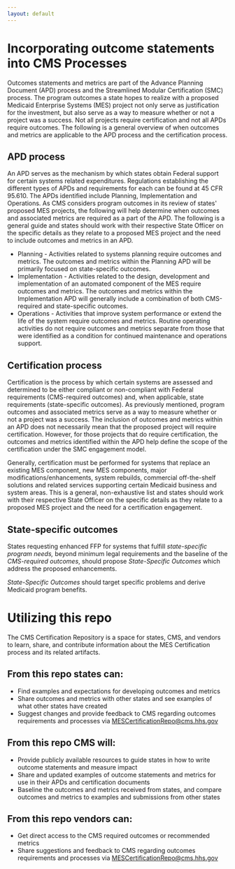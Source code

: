 ```yaml
---
layout: default
---
```

# Incorporating outcome statements into CMS Processes
Outcomes statements and metrics are part of the Advance Planning Document (APD) process and the Streamlined Modular Certification (SMC) process. The program outcomes a state hopes to realize with a proposed Medicaid Enterprise Systems (MES) project not only serve as justification for the investment, but also serve as a way to measure whether or not a project was a success. Not all projects require certification and not all APDs require outcomes. The following is a general overview of when outcomes and metrics are applicable to the APD process and the certification process.

## APD process 
An APD serves as the mechanism by which states obtain Federal support for certain systems related expenditures. Regulations establishing the different types of APDs and requirements for each can be found at 45 CFR 95.610. The APDs identified include Planning, Implementation and Operations. As CMS considers program outcomes in its review of states' proposed MES projects, the following will help determine when outcomes and associated metrics are required as a part of the APD. The following is a general guide and states should work with their respective State Officer on the specific details as they relate to a proposed MES project and the need to include outcomes and metrics in an APD.

- Planning - Activities related to systems planning require outcomes and metrics. The outcomes and metrics within the Planning APD will be primarily focused on state-specific outcomes.
- Implementation - Activities related to the design, development and implementation of an automated component of the MES require outcomes and metrics. The outcomes and metrics within the Implementation APD will generally include a combination of both CMS-required and state-specific outcomes. 
- Operations - Activities that improve system performance or extend the life of the system require outcomes and metrics. Routine operating activities do not require outcomes and metrics separate from those that were identified as a condition for continued maintenance and operations support.

## Certification process 
Certification is the process by which certain systems are assessed and determined to be either compliant or non-compliant with Federal requirements (CMS-required outcomes) and, when applicable, state requirements (state-specific outcomes). As previously mentioned, program outcomes and associated metrics serve as a way to measure whether or not a project was a success. The inclusion of outcomes and metrics within an APD does not necessarily mean that the proposed project will require certification. However, for those projects that do require certification, the outcomes and metrics identified within the APD help define the scope of the certification under the SMC engagement model. 

Generally, certification must be performed  for systems that replace an existing MES component, new MES components, major modifications/enhancements, system rebuilds, commercial off-the-shelf solutions and related services supporting certain Medicaid business and system areas. This is a general, non-exhaustive list and states should work with their respective State Officer on the specific details as they relate to a proposed MES project and the need for a certification engagement.

## State-specific outcomes 
States requesting enhanced FFP for systems that fulfill *state-specific program needs,* beyond minimum legal requirements and the baseline of the *CMS-required outcomes*, should propose *State-Specific Outcomes* which address the proposed enhancements.

*State-Specific Outcomes* should target specific problems and derive Medicaid program benefits. 

# Utilizing this repo 
The CMS Certification Repository is a space for states, CMS, and vendors to learn, share, and contribute information about the MES Certification process and its related artifacts. 

## From this repo states can: 
- Find examples and expectations for developing outcomes and metrics
- Share outcomes and metrics with other states and see examples of what other states have created
- Suggest changes and provide feedback to CMS regarding outcomes requirements and processes via <MESCertificationRepo@cms.hhs.gov>

## From this repo CMS will: 
- Provide publicly available resources to guide states in how to write outcome statements and measure impact
- Share and updated examples of outcome statements and metrics for use in their APDs and certification documents
- Baseline the outcomes and metrics received from states, and compare outcomes and metrics to examples and submissions from other states

## From this repo vendors can: 
- Get direct access to the CMS required outcomes or recommended metrics
- Share suggestions and feedback to CMS regarding  outcomes requirements and processes via <MESCertificationRepo@cms.hhs.gov>


